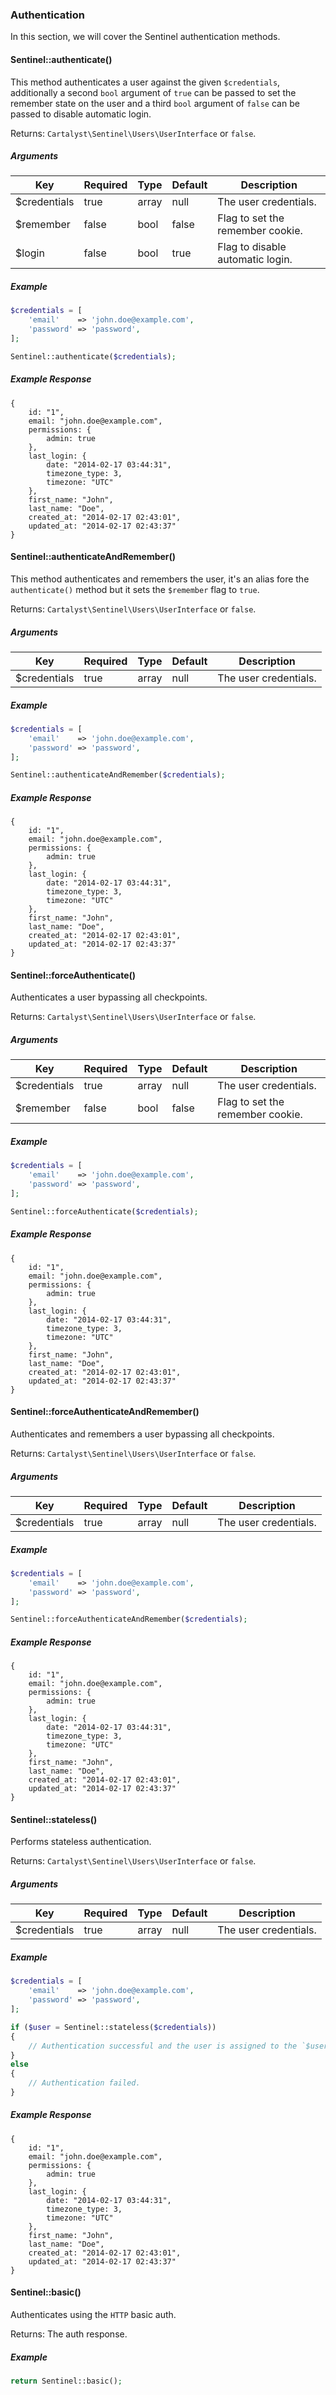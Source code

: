 ### Authentication

In this section, we will cover the Sentinel authentication methods.

#### Sentinel::authenticate()

This method authenticates a user against the given `$credentials`, additionally a second `bool` argument of `true` can be passed to set the remember state on the user and a third `bool` argument of `false` can be passed to disable automatic login.

Returns: `Cartalyst\Sentinel\Users\UserInterface` or `false`.

##### Arguments

Key          | Required | Type  | Default | Description
------------ | -------- | ----- | ------- | ------------------------------------
$credentials | true     | array | null    | The user credentials.
$remember    | false    | bool  | false   | Flag to set the remember cookie.
$login       | false    | bool  | true    | Flag to disable automatic login.

##### Example

```php
$credentials = [
	'email'    => 'john.doe@example.com',
	'password' => 'password',
];

Sentinel::authenticate($credentials);
```

##### Example Response

```
{
	id: "1",
	email: "john.doe@example.com",
	permissions: {
		admin: true
	},
	last_login: {
		date: "2014-02-17 03:44:31",
		timezone_type: 3,
		timezone: "UTC"
	},
	first_name: "John",
	last_name: "Doe",
	created_at: "2014-02-17 02:43:01",
	updated_at: "2014-02-17 02:43:37"
}
```

#### Sentinel::authenticateAndRemember()

This method authenticates and remembers the user, it's an alias fore the `authenticate()` method but it sets the `$remember` flag to `true`.

Returns: `Cartalyst\Sentinel\Users\UserInterface` or `false`.

##### Arguments

Key          | Required | Type  | Default | Description
------------ | -------- | ----- | ------- | ------------------------------------
$credentials | true     | array | null    | The user credentials.

##### Example

```php
$credentials = [
	'email'    => 'john.doe@example.com',
	'password' => 'password',
];

Sentinel::authenticateAndRemember($credentials);
```

##### Example Response

```
{
	id: "1",
	email: "john.doe@example.com",
	permissions: {
		admin: true
	},
	last_login: {
		date: "2014-02-17 03:44:31",
		timezone_type: 3,
		timezone: "UTC"
	},
	first_name: "John",
	last_name: "Doe",
	created_at: "2014-02-17 02:43:01",
	updated_at: "2014-02-17 02:43:37"
}
```

#### Sentinel::forceAuthenticate()

Authenticates a user bypassing all checkpoints.

Returns: `Cartalyst\Sentinel\Users\UserInterface` or `false`.

##### Arguments

Key          | Required | Type  | Default | Description
------------ | -------- | ----- | ------- | ------------------------------------
$credentials | true     | array | null    | The user credentials.
$remember    | false    | bool  | false   | Flag to set the remember cookie.

##### Example

```php
$credentials = [
	'email'    => 'john.doe@example.com',
	'password' => 'password',
];

Sentinel::forceAuthenticate($credentials);
```

##### Example Response

```
{
	id: "1",
	email: "john.doe@example.com",
	permissions: {
		admin: true
	},
	last_login: {
		date: "2014-02-17 03:44:31",
		timezone_type: 3,
		timezone: "UTC"
	},
	first_name: "John",
	last_name: "Doe",
	created_at: "2014-02-17 02:43:01",
	updated_at: "2014-02-17 02:43:37"
}
```

#### Sentinel::forceAuthenticateAndRemember()

Authenticates and remembers a user bypassing all checkpoints.

Returns: `Cartalyst\Sentinel\Users\UserInterface` or `false`.

##### Arguments

Key          | Required | Type  | Default | Description
------------ | -------- | ----- | ------- | ------------------------------------
$credentials | true     | array | null    | The user credentials.

##### Example

```php
$credentials = [
	'email'    => 'john.doe@example.com',
	'password' => 'password',
];

Sentinel::forceAuthenticateAndRemember($credentials);
```

##### Example Response

```
{
	id: "1",
	email: "john.doe@example.com",
	permissions: {
		admin: true
	},
	last_login: {
		date: "2014-02-17 03:44:31",
		timezone_type: 3,
		timezone: "UTC"
	},
	first_name: "John",
	last_name: "Doe",
	created_at: "2014-02-17 02:43:01",
	updated_at: "2014-02-17 02:43:37"
}
```

#### Sentinel::stateless()

Performs stateless authentication.

Returns: `Cartalyst\Sentinel\Users\UserInterface` or `false`.

##### Arguments

Key          | Required | Type  | Default | Description
------------ | -------- | ----- | ------- | ------------------------------------
$credentials | true     | array | null    | The user credentials.

##### Example

```php
$credentials = [
	'email'    => 'john.doe@example.com',
	'password' => 'password',
];

if ($user = Sentinel::stateless($credentials))
{
	// Authentication successful and the user is assigned to the `$user` variable.
}
else
{
	// Authentication failed.
}
```

##### Example Response

```
{
	id: "1",
	email: "john.doe@example.com",
	permissions: {
		admin: true
	},
	last_login: {
		date: "2014-02-17 03:44:31",
		timezone_type: 3,
		timezone: "UTC"
	},
	first_name: "John",
	last_name: "Doe",
	created_at: "2014-02-17 02:43:01",
	updated_at: "2014-02-17 02:43:37"
}
```

#### Sentinel::basic()

Authenticates using the `HTTP` basic auth.

Returns: The auth response.

##### Example

```php
return Sentinel::basic();
```
